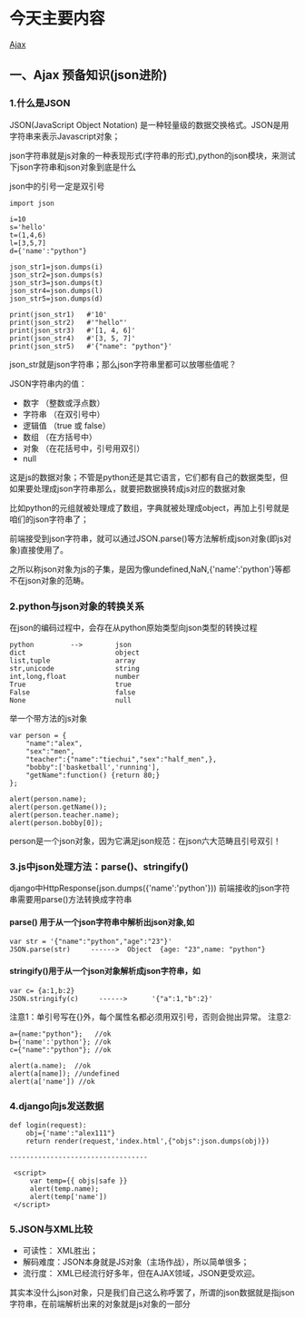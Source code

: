 # 今天主要内容
[Ajax]()

## 一、Ajax 预备知识(json进阶)
### 1.什么是JSON
JSON(JavaScript Object Notation) 是一种轻量级的数据交换格式。JSON是用字符串来表示Javascript对象；

json字符串就是js对象的一种表现形式(字符串的形式),python的json模块，来测试下json字符串和json对象到底是什么

json中的引号一定是双引号
```
import json

i=10
s='hello'
t=(1,4,6)
l=[3,5,7]
d={'name':"python"}

json_str1=json.dumps(i)
json_str2=json.dumps(s)
json_str3=json.dumps(t)
json_str4=json.dumps(l)
json_str5=json.dumps(d)

print(json_str1)   #'10'
print(json_str2)   #'"hello"'
print(json_str3)   #'[1, 4, 6]'
print(json_str4)   #'[3, 5, 7]'
print(json_str5)   #'{"name": "python"}'
```
json_str就是json字符串；那么json字符串里都可以放哪些值呢？

JSON字符串内的值：
- 数字    （整数或浮点数）
- 字符串  （在双引号中）
- 逻辑值  （true 或 false）
- 数组    （在方括号中）
- 对象    （在花括号中，引号用双引）
- null     

这是js的数据对象；不管是python还是其它语言，它们都有自己的数据类型，但如果要处理成json字符串那么，就要把数据换转成js对应的数据对象

比如python的元组就被处理成了数组，字典就被处理成object，再加上引号就是咱们的json字符串了；

前端接受到json字符串，就可以通过JSON.parse()等方法解析成json对象(即js对象)直接使用了。

之所以称json对象为js的子集，是因为像undefined,NaN,{'name':'python'}等都不在json对象的范畴。

### 2.python与json对象的转换关系
在json的编码过程中，会存在从python原始类型向json类型的转换过程
```
python         -->        json
dict                      object
list,tuple                array
str,unicode               string
int,long,float            number
True                      true
False                     false
None                      null
```
举一个带方法的js对象
```
var person = {
    "name":"alex",
    "sex":"men",
    "teacher":{"name":"tiechui","sex":"half_men",},
    "bobby":['basketball','running'],
    "getName":function() {return 80;}
};

alert(person.name);
alert(person.getName());
alert(person.teacher.name);
alert(person.bobby[0]);
```
person是一个json对象，因为它满足json规范：在json六大范畴且引号双引！

### 3.js中json处理方法：parse()、stringify()
django中HttpResponse(json.dumps({'name':'python'})) 前端接收的json字符串需要用parse()方法转换成字符串
#### parse() 用于从一个json字符串中解析出json对象,如
```
var str = '{"name":"python","age":"23"}'
JSON.parse(str)     ------>  Object  {age: "23",name: "python"}
```
#### stringify()用于从一个json对象解析成json字符串，如
```
var c= {a:1,b:2} 
JSON.stringify(c)     ------>      '{"a":1,"b":2}'
```

注意1：单引号写在{}外，每个属性名都必须用双引号，否则会抛出异常。
注意2:
```
a={name:"python"};   //ok
b={'name':'python'}; //ok
c={"name":"python"}; //ok

alert(a.name);  //ok
alert(a[name]); //undefined
alert(a['name']) //ok
```
### 4.django向js发送数据
```
def login(request):
    obj={'name':"alex111"}
    return render(request,'index.html',{"objs":json.dumps(obj)})

----------------------------------

 <script>
     var temp={{ objs|safe }}
     alert(temp.name);
     alert(temp['name'])
 </script>
```
### 5.JSON与XML比较
- 可读性：   XML胜出；
- 解码难度：JSON本身就是JS对象（主场作战），所以简单很多；
- 流行度：   XML已经流行好多年，但在AJAX领域，JSON更受欢迎。

其实本没什么json对象，只是我们自己这么称呼罢了，所谓的json数据就是指json字符串，在前端解析出来的对象就是js对象的一部分

